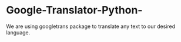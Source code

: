 # Google-Translator-Python-
   We are using googletrans package to translate any text to our desired language.
   
   
